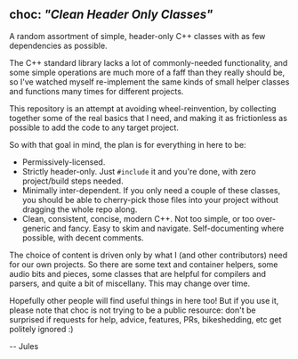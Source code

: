 ## choc: _"Clean Header Only Classes"_

A random assortment of simple, header-only C++ classes with as few dependencies as possible.

The C++ standard library lacks a lot of commonly-needed functionality, and some simple operations are much more of a faff than they really should be, so I've watched myself re-implement the same kinds of small helper classes and functions many times for different projects.

This repository is an attempt at avoiding wheel-reinvention, by collecting together some of the real basics that I need, and making it as frictionless as possible to add the code to any target project.

So with that goal in mind, the plan is for everything in here to be:
 - Permissively-licensed.
 - Strictly header-only. Just `#include` it and you're done, with zero project/build steps needed.
 - Minimally inter-dependent. If you only need a couple of these classes, you should be able to cherry-pick those files into your project without dragging the whole repo along.
 - Clean, consistent, concise, modern C++. Not too simple, or too over-generic and fancy. Easy to skim and navigate. Self-documenting where possible, with decent comments.

The choice of content is driven only by what I (and other contributors) need for our own projects. So there are some text and container helpers, some audio bits and pieces, some classes that are helpful for compilers and parsers, and quite a bit of miscellany. This may change over time.

Hopefully other people will find useful things in here too! But if you use it, please note that choc is not trying to be a public resource: don't be surprised if requests for help, advice, features, PRs, bikeshedding, etc get politely ignored :)


-- Jules
